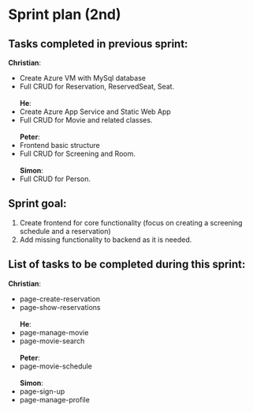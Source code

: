 # Sprint plan (2nd)

## Tasks completed in previous sprint:<br />
**Christian**: <br />
- Create Azure VM with MySql database
- Full CRUD for Reservation, ReservedSeat, Seat.<br /><br />
**He**: <br />
- Create Azure App Service and Static Web App
- Full CRUD for Movie and related classes.<br /><br />
**Peter**: <br />
- Frontend basic structure
- Full CRUD for Screening and Room.<br /><br />
**Simon**: <br />
- Full CRUD for Person.<br />

## Sprint goal:<br /> 
1. Create frontend for core functionality (focus on creating a screening schedule and a reservation)<br />
2. Add missing functionality to backend as it is needed.<br />

## List of tasks to be completed during this sprint:<br />
**Christian**: <br />
- page-create-reservation
- page-show-reservations<br /><br />
**He**: <br />
- page-manage-movie
- page-movie-search<br /><br />
**Peter**: <br />
- page-movie-schedule<br /><br />
**Simon**: <br />
- page-sign-up
- page-manage-profile
